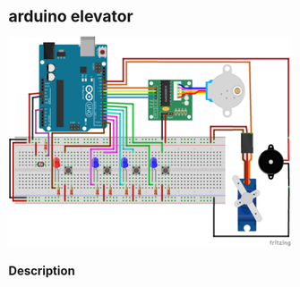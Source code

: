 # arduino elevator

![minion][internal-source]

[internal-source]: asset/arduino-tp4_bb.png 'Circuit View'

## Description